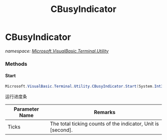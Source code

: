 ﻿---
title: CBusyIndicator
---

# CBusyIndicator
_namespace: [Microsoft.VisualBasic.Terminal.Utility](N-Microsoft.VisualBasic.Terminal.Utility.html)_



### Methods

#### Start
```csharp
Microsoft.VisualBasic.Terminal.Utility.CBusyIndicator.Start(System.Int32)
```
运行进度条

|Parameter Name|Remarks|
|--------------|-------|
|Ticks|The total ticking counts of the indicator, Unit is [second].|





